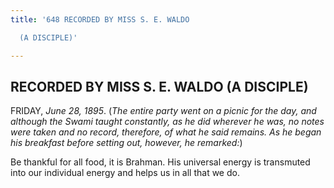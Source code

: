 ```yaml
---
title: '648 RECORDED BY MISS S. E. WALDO

  (A DISCIPLE)'

---
```

  

## RECORDED BY MISS S. E. WALDO (A DISCIPLE)

FRIDAY, *June 28, 1895*. (*The entire party went on a picnic for the
day, and although the Swami taught constantly, as he did wherever he
was, no notes were taken and no record, therefore, of what he said
remains. As he began his breakfast before setting out, however, he
remarked:*)

Be thankful for all food, it is Brahman. His universal energy is
transmuted into our individual energy and helps us in all that we do.